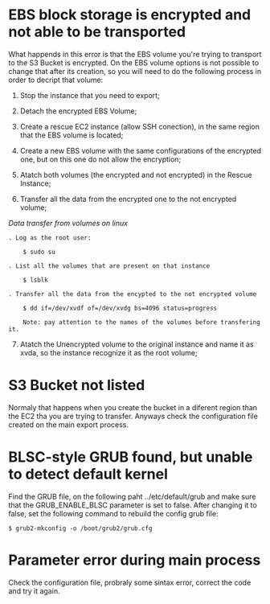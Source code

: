 # EBS block storage is encrypted and not able to be transported

What happends in this error is that the EBS volume you're trying to transport to the S3 Bucket is encrypted. On the EBS volume options is not possible to change that after its creation, so you will need to do the following process in order to decript that volume:

1. Stop the instance that you need to export;

2. Detach the encrypted EBS Volume;

3. Create a rescue EC2 instance (allow SSH conection), in the same region that the EBS volume is located;

4. Create a new EBS volume with the same configurations of the encrypted one, but on this one do not allow the encryption;

5. Atatch both volumes (the encrypted and not encrypted) in the Rescue Instance;

6. Transfer all the data from the encrypted one to the not encrypted volume;


 *Data transfer from volumes on linux*

    . Log as the root user:

        $ sudo su

    . List all the volumes that are present on that instance

        $ lsblk

    . Transfer all the data from the encypted to the not encrypted volume

        $ dd if=/dev/xvdf of=/dev/xvdg bs=4096 status=progress

        Note: pay attention to the names of the volumes before transfering it.

7. Atatch the Unencrypted volume to the original instance and name it as xvda, so the instance recognize it as the root volume;

# S3 Bucket not listed

Normaly that happens when you create the bucket in a diferent region than the EC2 tha you are trying to transfer. Anyways check the configuration file created on the main export process.

# BLSC-style GRUB found, but unable to detect default kernel

Find the GRUB file, on the following paht ../etc/default/grub and make sure that the GRUB_ENABLE_BLSC parameter is set to false. After changing it to false, set the following command to rebuild the config grub file: 

    $ grub2-mkconfig -o /boot/grub2/grub.cfg

# Parameter error during main process

Check the configuration file, probraly some sintax error, correct the code and try it again.